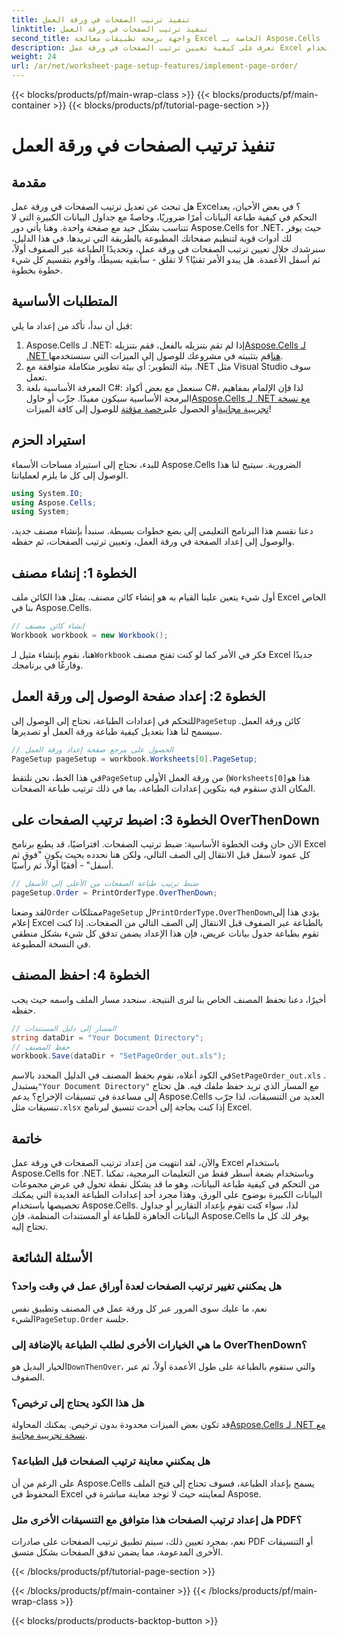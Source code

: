 ```yaml
---
title: تنفيذ ترتيب الصفحات في ورقة العمل
linktitle: تنفيذ ترتيب الصفحات في ورقة العمل
second_title: واجهة برمجة تطبيقات معالجة Excel الخاصة بـ Aspose.Cells .NET
description: تعرف على كيفية تعيين ترتيب الصفحات في ورقة عمل Excel باستخدام Aspose.Cells for .NET في دليل بسيط خطوة بخطوة. مثالي للمبتدئين والخبراء.
weight: 24
url: /ar/net/worksheet-page-setup-features/implement-page-order/
---
```


{{< blocks/products/pf/main-wrap-class >}}
{{< blocks/products/pf/main-container >}}
{{< blocks/products/pf/tutorial-page-section >}}

# تنفيذ ترتيب الصفحات في ورقة العمل

## مقدمة
هل تبحث عن تعديل ترتيب الصفحات في ورقة عمل Excel؟ في بعض الأحيان، يعد التحكم في كيفية طباعة البيانات أمرًا ضروريًا، وخاصةً مع جداول البيانات الكبيرة التي لا تتناسب بشكل جيد مع صفحة واحدة. وهنا يأتي دور Aspose.Cells for .NET، حيث يوفر لك أدوات قوية لتنظيم صفحاتك المطبوعة بالطريقة التي تريدها. في هذا الدليل، سنرشدك خلال تعيين ترتيب الصفحات في ورقة عمل، وتحديدًا الطباعة عبر الصفوف أولاً، ثم أسفل الأعمدة. هل يبدو الأمر تقنيًا؟ لا تقلق - سأبقيه بسيطًا، وأقوم بتقسيم كل شيء خطوة بخطوة.
## المتطلبات الأساسية
قبل أن نبدأ، تأكد من إعداد ما يلي:
1.  Aspose.Cells لـ .NET: إذا لم تقم بتنزيله بالفعل، فقم بتنزيله[Aspose.Cells لـ .NET هنا](https://releases.aspose.com/cells/net/)قم بتثبيته في مشروعك للوصول إلى الميزات التي سنستخدمها.
2. بيئة التطوير: أي بيئة تطوير متكاملة متوافقة مع .NET مثل Visual Studio سوف تعمل.
3. المعرفة الأساسية بلغة C#: سنعمل مع بعض أكواد C#، لذا فإن الإلمام بمفاهيم البرمجة الأساسية سيكون مفيدًا.
جرِّب أو حاول[Aspose.Cells لـ .NET مع نسخة تجريبية مجانية](https://releases.aspose.com/)أو الحصول على[رخصة مؤقتة](https://purchase.aspose.com/temporary-license/) للوصول إلى كافة الميزات!
## استيراد الحزم
للبدء، نحتاج إلى استيراد مساحات الأسماء Aspose.Cells الضرورية. سيتيح لنا هذا الوصول إلى كل ما يلزم لعملياتنا.
```csharp
using System.IO;
using Aspose.Cells;
using System;
```
دعنا نقسم هذا البرنامج التعليمي إلى بضع خطوات بسيطة. سنبدأ بإنشاء مصنف جديد، والوصول إلى إعداد الصفحة في ورقة العمل، وتعيين ترتيب الصفحات، ثم حفظه. 
## الخطوة 1: إنشاء مصنف
أول شيء يتعين علينا القيام به هو إنشاء كائن مصنف. يمثل هذا الكائن ملف Excel الخاص بنا في Aspose.Cells.
```csharp
// إنشاء كائن مصنف
Workbook workbook = new Workbook();
```
 هنا، نقوم بإنشاء مثيل لـ`Workbook` فكر في الأمر كما لو كنت تفتح مصنف Excel جديدًا وفارغًا في برنامجك.
## الخطوة 2: إعداد صفحة الوصول إلى ورقة العمل
 للتحكم في إعدادات الطباعة، نحتاج إلى الوصول إلى`PageSetup` كائن ورقة العمل. سيسمح لنا هذا بتعديل كيفية طباعة ورقة العمل أو تصديرها.
```csharp
// الحصول على مرجع صفحة إعداد ورقة العمل
PageSetup pageSetup = workbook.Worksheets[0].PageSetup;
```
 في هذا الخط، نحن نلتقط`PageSetup` من ورقة العمل الأولى (`Worksheets[0]`هذا هو المكان الذي سنقوم فيه بتكوين إعدادات الطباعة، بما في ذلك ترتيب طباعة الصفحات.
## الخطوة 3: اضبط ترتيب الصفحات على OverThenDown
الآن حان وقت الخطوة الأساسية: ضبط ترتيب الصفحات. افتراضيًا، قد يطبع برنامج Excel كل عمود لأسفل قبل الانتقال إلى الصف التالي، ولكن هنا نحدده بحيث يكون "فوق ثم أسفل" - أفقيًا أولاً، ثم رأسيًا.
```csharp
// ضبط ترتيب طباعة الصفحات من الأعلى إلى الأسفل
pageSetup.Order = PrintOrderType.OverThenDown;
```
 لقد وضعنا`Order` ممتلكات`PageSetup` ل`PrintOrderType.OverThenDown`يؤدي هذا إلى إعلام Excel بالطباعة عبر الصفوف قبل الانتقال إلى الصف التالي من الصفحات. إذا كنت تقوم بطباعة جدول بيانات عريض، فإن هذا الإعداد يضمن تدفق كل شيء بشكل منطقي في النسخة المطبوعة.
## الخطوة 4: احفظ المصنف
أخيرًا، دعنا نحفظ المصنف الخاص بنا لنرى النتيجة. سنحدد مسار الملف واسمه حيث يجب حفظه.
```csharp
// المسار إلى دليل المستندات
string dataDir = "Your Document Directory";
// حفظ المصنف
workbook.Save(dataDir + "SetPageOrder_out.xls");
```
 في الكود أعلاه، نقوم بحفظ المصنف في الدليل المحدد بالاسم`SetPageOrder_out.xls` . يستبدل`"Your Document Directory"` مع المسار الذي تريد حفظ ملفك فيه.
هل تحتاج إلى مساعدة في تنسيقات الإخراج؟ يدعم Aspose.Cells العديد من التنسيقات، لذا جرّب تنسيقات مثل`.xlsx` إذا كنت بحاجة إلى أحدث تنسيق لبرنامج Excel.
## خاتمة
والآن، لقد انتهيت من إعداد ترتيب الصفحات في ورقة عمل Excel باستخدام Aspose.Cells for .NET. وباستخدام بضعة أسطر فقط من التعليمات البرمجية، تمكنا من التحكم في كيفية طباعة البيانات، وهو ما قد يشكل نقطة تحول في عرض مجموعات البيانات الكبيرة بوضوح على الورق. وهذا مجرد أحد إعدادات الطباعة العديدة التي يمكنك تخصيصها باستخدام Aspose.Cells. لذا، سواء كنت تقوم بإعداد التقارير أو جداول البيانات الجاهزة للطباعة أو المستندات المنظمة، فإن Aspose.Cells يوفر لك كل ما تحتاج إليه.
## الأسئلة الشائعة
### هل يمكنني تغيير ترتيب الصفحات لعدة أوراق عمل في وقت واحد؟
 نعم، ما عليك سوى المرور عبر كل ورقة عمل في المصنف وتطبيق نفس الشيء`PageSetup.Order` جلسة.
### ما هي الخيارات الأخرى لطلب الطباعة بالإضافة إلى OverThenDown؟
 الخيار البديل هو`DownThenOver`، والتي ستقوم بالطباعة على طول الأعمدة أولاً، ثم عبر الصفوف.
### هل هذا الكود يحتاج إلى ترخيص؟
قد تكون بعض الميزات محدودة بدون ترخيص. يمكنك المحاولة[Aspose.Cells لـ .NET مع نسخة تجريبية مجانية](https://releases.aspose.com/).
### هل يمكنني معاينة ترتيب الصفحات قبل الطباعة؟
على الرغم من أن Aspose.Cells يسمح بإعداد الطباعة، فسوف تحتاج إلى فتح الملف المحفوظ في Excel لمعاينته حيث لا توجد معاينة مباشرة في Aspose.
### هل إعداد ترتيب الصفحات هذا متوافق مع التنسيقات الأخرى مثل PDF؟
نعم، بمجرد تعيين ذلك، سيتم تطبيق ترتيب الصفحات على صادرات PDF أو التنسيقات الأخرى المدعومة، مما يضمن تدفق الصفحات بشكل متسق.

{{< /blocks/products/pf/tutorial-page-section >}}

{{< /blocks/products/pf/main-container >}}
{{< /blocks/products/pf/main-wrap-class >}}

{{< blocks/products/products-backtop-button >}}
